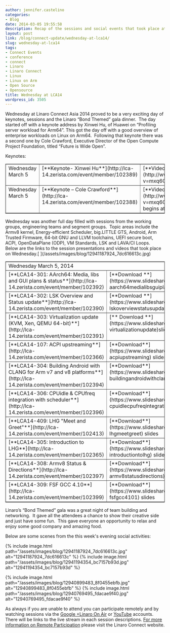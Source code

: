 ```yaml
---
author: jennifer.castelino
categories:
- Blog
date: 2014-03-05 19:55:58
description: Recap of the sessions and social events that took place at LCA14
layout: post
link: /blog/connect-update/wednesday-at-lca14/
slug: wednesday-at-lca14
tags:
- Connect Events
- conference
- connect
- Linaro
- Linaro Connect
- Linux
- Linux on Arm
- Open Source
- Opensource
title: Wednesday at LCA14
wordpress_id: 3505
---
```


Wednesday at Linaro Connect Asia 2014 proved to be a very exciting day of keynotes, sessions and the Linaro “Bond Themed” gala dinner.  The day started off with a keynote address by Xinwei Hu, of Huawei on “Profiling server workload for Arm64”.  This got the day off with a good overview of enterprise workloads on Linux on Arm64.  Following that keynote there was a second one by Cole Crawford, Executive Director of the Open Compute Project Foundation, titled “Future is Wide Open”.

Keynotes:
<table cellpadding="0" width="774" cellspacing="0" border="1" class="table responsive-table" >
<tbody >
<tr >

<td width="172" valign="top" markdown="1">
Wednesday March 5
</td>

<td width="248" valign="top" markdown="1">
[**Keynote- Xinwei Hu**](http://lca-14.zerista.com/event/member/102389)
</td>

<td width="160" valign="top" markdown="1">
[**Video**](http://www.youtube.com/watch?v=mxq6CI-uKu0)  (YouTube)
</td>

<td width="194" valign="top" markdown="1">
[**Video**** **](http://people.linaro.org/linaro-connect/lca14/videos/03-05-Wednesday/Wednesday%20Keynote%20-%20%2527Profiling%20server%20workload%20for%20Arm64%2527%20%2526%20%2527Cole%20Crawford%20Keynote%2527.mp4)(Linaro Server)
</td>
</tr>
<tr >

<td width="172" valign="top" markdown="1">
Wednesday March 5
</td>

<td width="248" valign="top" markdown="1">
[**Keynote – Cole Crawford**](http://lca-14.zerista.com/event/member/102388)
</td>

<td width="160" valign="top" markdown="1">
[**Video**](http://www.youtube.com/watch?v=mxq6CI-uKu0) (YouTube)* begins at 24:42
</td>

<td width="194" valign="top" markdown="1">
[**Video**](http://people.linaro.org/linaro-connect/lca14/videos/03-05-Wednesday/Wednesday%20Keynote%20-%20%2527Profiling%20server%20workload%20for%20Arm64%2527%20%2526%20%2527Cole%20Crawford%20Keynote%2527.mp4) (Linaro Server)* begins at 24:42
</td>
</tr>
</tbody>
</table>
Wednesday was another full day filled with sessions from the working groups, engineering teams and segment groups.  Topic areas include the Armv8 kernel, Energy-efficient Scheduler, big.LITTLE GTS, Android, Arm Trusted Firmware, 64-bit GNU and LLVM toolchains, UEFI secure boot, ACPI, OpenDataPlane (ODP), VM Standards, LSK and LAVA/CI Loops.  Below are the links to the session presentations and videos that took place on Wednesday.[
](/assets/images/blog/12941187924_7dc616613c.jpg)
<table cellpadding="0" width="874" cellspacing="0" border="1" >
<tbody >
<tr >

<td colspan="4" width="874" valign="top" markdown="1">
Wednesday March 5, 2014
</td>
</tr>
<tr >

<td width="268" valign="top" markdown="1">
[**LCA14-301: AArch64: Media, libs and GUI plans & status**](http://lca-14.zerista.com/event/member/102392)
</td>

<td width="175" valign="top" markdown="1">
[**Download **](https://www.slideshare.net/linaroorg/lca14-301-aarch64medialibsguiplansstatus)slides
</td>

<td width="204" valign="top" markdown="1">
[**Video**](http://www.youtube.com/watch?v=CqbKJyLvcqI) (You Tube)
</td>

<td width="227" valign="top" markdown="1">
[**Video**** **](http://people.linaro.org/linaro-connect/lca14/videos/03-05-Wednesday/LCA14-301-%20AArch64-%20Media%252C%20libs%20and%20GUI%20plans%20%2526%20status.mp4)(Linaro Server)
</td>
</tr>
<tr >

<td width="268" valign="top" markdown="1">
[**LCA14-302: LSK Overview and Status update**](http://lca-14.zerista.com/event/member/102390)
</td>

<td width="175" valign="top" markdown="1">
[**Download **](https://www.slideshare.net/linaroorg/lca14-302-lskoverviewstatusupdate)slides
</td>

<td width="204" valign="top" markdown="1">
[**Video**](http://www.youtube.com/watch?v=C2iXPqSIxic) (You Tube)
</td>

<td width="227" valign="top" markdown="1">
[**Video**](http://people.linaro.org/linaro-connect/lca14/videos/03-05-Wednesday/LCA14-302-%20LSK%20Overview%20and%20Status%20update.mp4) (Linaro Server)
</td>
</tr>
<tr >

<td width="268" valign="top" markdown="1">
[**LCA14-303: Virtualization update (KVM, Xen, QEMU 64-bit)**](http://lca-14.zerista.com/event/member/102391)
</td>

<td width="175" valign="top" markdown="1">
[** Download **](https://www.slideshare.net/linaroorg/lca14-303-virtualizationupdate)slides
</td>

<td width="204" valign="top" markdown="1">
[**Video**](http://www.youtube.com/watch?v=MflaJtYdKmc) (You Tube)
</td>

<td width="227" valign="top" markdown="1">
[**Video**](http://people.linaro.org/linaro-connect/lca14/videos/03-05-Wednesday/LCA14-303-%20Virtualization%20update%20%2528KVM%252C%20Xen%252C%20QEMU%2064-bit%2529.mp4) (Linaro Server)
</td>
</tr>
<tr >

<td width="268" valign="top" markdown="1">
[**LCA14-107: ACPI upstreaming**](http://lca-14.zerista.com/event/member/102366)
</td>

<td width="175" valign="top" markdown="1">
[**Download**](https://www.slideshare.net/linaroorg/lca14-107-acpiupstreaming) slides
</td>

<td width="204" valign="top" markdown="1">
[**Video**** **](http://www.youtube.com/watch?v=l3v14bgMpcc)(You Tube)
</td>

<td width="227" valign="top" markdown="1">
[**Video**](http://people.linaro.org/linaro-connect/lca14/videos/03-05-Wednesday/LCA14-107-%20ACPI%20upstreaming.mp4) (Linaro Server)
</td>
</tr>
<tr >

<td width="268" valign="top" markdown="1">
[**LCA14-304: Building Android with CLANG for Arm v7 and v8 platforms**](http://lca-14.zerista.com/event/member/102394)
</td>

<td width="175" valign="top" markdown="1">
[**Download**](https://www.slideshare.net/linaroorg/lca14-304-buildingandroidwithclangforarmv7armv8platforms) slides
</td>

<td width="204" valign="top" markdown="1">
[**Video**](http://www.youtube.com/watch?v=xfzyvFCOPdA) (You Tube)
</td>

<td width="227" valign="top" markdown="1">
[**Video**](http://people.linaro.org/linaro-connect/lca14/videos/03-05-Wednesday/LCA14-304-%20Building%20Android%20with%20CLANG%20for%20Arm%20v7%20and%20v8%20platforms.mp4) (Linaro Server)
</td>
</tr>
<tr >

<td width="268" valign="top" markdown="1">
[**LCA14-306: CPUidle & CPUfreq integration with scheduler**](http://lca-14.zerista.com/event/member/102396)
</td>

<td width="175" valign="top" markdown="1">
[**Download**](https://www.slideshare.net/linaroorg/lca14-306-cpuidlecpufreqintegrationwithscheduler) slides
</td>

<td width="204" valign="top" markdown="1">
[**Video**](http://www.youtube.com/watch?v=Ug4uQEYwl5s) (You Tube)
</td>

<td width="227" valign="top" markdown="1">
[**Video**](http://people.linaro.org/linaro-connect/lca14/videos/03-05-Wednesday/LCA14-306-%20CPUidle%20%2526%20CPUfreq%20integration%20with%20scheduler.mp4) (Linaro Server)
</td>
</tr>
<tr >

<td width="268" valign="top" markdown="1">
[**LCA14-409: LHG "Meet and Greet"**](http://lca-14.zerista.com/event/member/102413)
</td>

<td width="175" valign="top" markdown="1">
[**Download**](https://www.slideshare.net/linaroorg/lca14-409-lhgmeetgreet) slides
</td>

<td width="204" valign="top" markdown="1">
No Video Available
</td>

<td width="227" valign="top" markdown="1">
No Video Available
</td>
</tr>
<tr >

<td width="268" valign="top" markdown="1">
[**LCA14-305: Introduction to LHG**](http://lca-14.zerista.com/event/member/102365)
</td>

<td width="175" valign="top" markdown="1">
[**Download**](https://www.slideshare.net/linaroorg/lca14-305-introductiontolhg) slides
</td>

<td width="204" valign="top" markdown="1">
[**Video**](http://www.youtube.com/watch?v=slOyEFG8nvo) (You Tube)
</td>

<td width="227" valign="top" markdown="1">
[**Video**](http://people.linaro.org/linaro-connect/lca14/videos/03-05-Wednesday/LCA14-305-%20Introduction%20to%20LHG.mp4) (Linaro Server)
</td>
</tr>
<tr >

<td width="268" valign="top" markdown="1">
[**LCA14-308: Armv8 Status & Directions**](http://lca-14.zerista.com/event/member/102397)
</td>

<td width="175" valign="top" markdown="1">
[**Download**](https://www.slideshare.net/linaroorg/lca14-308-armv8statusdirections) slides
</td>

<td width="204" valign="top" markdown="1">
[**Video**](http://www.youtube.com/watch?v=eSmKRricnvA) (You Tube)
</td>

<td width="227" valign="top" markdown="1">
[**Video**](http://people.linaro.org/linaro-connect/lca14/videos/03-05-Wednesday/LCA14-308-%20Armv8%20Status%20%2526%20Directions.mp4) (Linaro Server)
</td>
</tr>
<tr >

<td width="268" valign="top" markdown="1">
[**LCA14-309: FSF GCC 4.10**](http://lca-14.zerista.com/event/member/102399)
</td>

<td width="175" valign="top" markdown="1">
[**Download**](https://www.slideshare.net/linaroorg/lca14-309-fsfgcc4101) slides
</td>

<td width="204" valign="top" markdown="1">
[**Video**](http://www.youtube.com/watch?v=2DR-0C8t3hk) (You Tube)
</td>

<td width="227" valign="top" markdown="1">
[**Video**](http://people.linaro.org/linaro-connect/lca14/videos/03-05-Wednesday/LCA14-309-%20FSF%20GCC%204.10.mp4) (Linaro Server)
</td>
</tr>
</tbody>
</table>
Linaro’s “Bond Themed” gala was a great night of team building and networking.  It gave all the attendees a chance to show their creative side and just have some fun.  This gave everyone an opportunity to relax and enjoy some good company and amazing food.

Below are some scenes from the this week's evening social activities:

{% include image.html path="/assets/images/blog/12941187924_7dc616613c.jpg" alt="12941187924_7dc616613c" %}
{% include image.html path="/assets/images/blog/12941194354_bc7157b93d.jpg" alt="12941194354_bc7157b93d" %}

{% include image.html path="/assets/images/blog/12940899483_8f0455ebfb.jpg" alt="12940899483_8f0455ebfb" %}
{% include image.html path="/assets/images/blog/12940769495_fdacae9f40.jpg" alt="12940769495_fdacae9f40" %}

As always if you are unable to attend you can participate remotely and by watching sessions via the [Google +Linaro On Air](https://plus.google.com/u/0/116754366033915823792/posts) or [YouTube](http://www.youtube.com/user/LinaroOnAir) accounts. There will be links to the live stream in each session descriptions. [For more information on Remote Participation]() please visit the Linaro Connect website.
